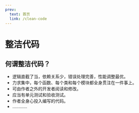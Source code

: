 ```yaml
---
prev:
  text: 首页
  link: /clean-code
---
```


# 整洁代码

## 何谓整洁代码？

- 逻辑直截了当，依赖关系少，错误处理完善，性能调整最优。
- 力求集中，每个函数、每个类和每个模块都全身贯注在一件事上。
- 可由作者之外的开发者阅读和修改。
- 应当有单元测试和验收测试。
- 作者全身心投入编写的代码。
- …………
